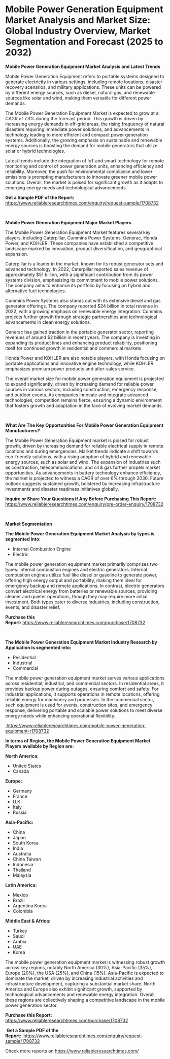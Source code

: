 <p><h1>Mobile Power Generation Equipment Market Analysis and Market Size: Global Industry Overview, Market Segmentation and Forecast (2025 to 2032)</h1></p><p><strong>Mobile Power Generation Equipment Market Analysis and Latest Trends</strong></p>
<p><p>Mobile Power Generation Equipment refers to portable systems designed to generate electricity in various settings, including remote locations, disaster recovery scenarios, and military applications. These units can be powered by different energy sources, such as diesel, natural gas, and renewable sources like solar and wind, making them versatile for different power demands.</p><p>The Mobile Power Generation Equipment Market is expected to grow at a CAGR of 7.3% during the forecast period. This growth is driven by increasing energy demands in off-grid areas, the rising frequency of natural disasters requiring immediate power solutions, and advancements in technology leading to more efficient and compact power generation systems. Additionally, the growing emphasis on sustainable and renewable energy sources is boosting the demand for mobile generators that utilize solar or hybrid technologies. </p><p>Latest trends include the integration of IoT and smart technology for remote monitoring and control of power generation units, enhancing efficiency and reliability. Moreover, the push for environmental compliance and lower emissions is prompting manufacturers to innovate greener mobile power solutions. Overall, the market is poised for significant growth as it adapts to emerging energy needs and technological advancements.</p></p>
<p><strong>Get a Sample PDF of the Report:&nbsp;</strong> <a href="https://www.reliableresearchtimes.com/enquiry/request-sample/1708732?utm_campaign=2940&utm_medium=2&utm_source=Github&utm_content=ia&utm_term=27032025&utm_id=mobile-power-generation-equipment">https://www.reliableresearchtimes.com/enquiry/request-sample/1708732</a></p>
<p>&nbsp;</p>
<p><strong>Mobile Power Generation Equipment Major Market Players</strong></p>
<p><p>The Mobile Power Generation Equipment Market features several key players, including Caterpillar, Cummins Power Systems, Generac, Honda Power, and KOHLER. These companies have established a competitive landscape marked by innovation, product diversification, and geographical expansion.</p><p>Caterpillar is a leader in the market, known for its robust generator sets and advanced technology. In 2022, Caterpillar reported sales revenue of approximately $51 billion, with a significant contribution from its power systems division, emphasizing its commitment to mobile power solutions. The company aims to enhance its portfolio by focusing on hybrid and alternative fuel technologies.</p><p>Cummins Power Systems also stands out with its extensive diesel and gas generator offerings. The company reported $24 billion in total revenue in 2022, with a growing emphasis on renewable energy integration. Cummins projects further growth through strategic partnerships and technological advancements in clean energy solutions.</p><p>Generac has gained traction in the portable generator sector, reporting revenues of around $2 billion in recent years. The company is investing in expanding its product lines and enhancing product reliability, positioning itself for continued growth in residential and commercial markets.</p><p>Honda Power and KOHLER are also notable players, with Honda focusing on portable applications and innovative engine technology, while KOHLER emphasizes premium power products and after-sales service.</p><p>The overall market size for mobile power generation equipment is projected to expand significantly, driven by increasing demand for reliable power sources in various sectors, including construction, emergency response, and outdoor events. As companies innovate and integrate advanced technologies, competition remains fierce, ensuring a dynamic environment that fosters growth and adaptation in the face of evolving market demands.</p></p>
<p>&nbsp;</p>
<p><strong>What Are The Key Opportunities For Mobile Power Generation Equipment Manufacturers?</strong></p>
<p><p>The Mobile Power Generation Equipment market is poised for robust growth, driven by increasing demand for reliable electrical supply in remote locations and during emergencies. Market trends indicate a shift towards eco-friendly solutions, with a rising adoption of hybrid and renewable energy sources, such as solar and wind. The expansion of industries such as construction, telecommunications, and oil & gas further propels market opportunities. As advancements in battery technology enhance efficiency, the market is projected to witness a CAGR of over 6% through 2030. Future outlook suggests sustained growth, bolstered by increasing infrastructure investments and disaster readiness initiatives globally.</p></p>
<p><strong>Inquire or Share Your Questions If Any Before Purchasing This Report:</strong> <a href="https://www.reliableresearchtimes.com/enquiry/pre-order-enquiry/1708732?utm_campaign=2940&utm_medium=2&utm_source=Github&utm_content=ia&utm_term=27032025&utm_id=mobile-power-generation-equipment">https://www.reliableresearchtimes.com/enquiry/pre-order-enquiry/1708732</a></p>
<p>&nbsp;</p>
<p><strong>Market Segmentation</strong></p>
<p><strong>The Mobile Power Generation Equipment Market Analysis by types is segmented into:</strong></p>
<p><ul><li>Internal Combustion Engine</li><li>Electric</li></ul></p>
<p><p>The mobile power generation equipment market primarily comprises two types: internal combustion engines and electric generators. Internal combustion engines utilize fuel like diesel or gasoline to generate power, offering high energy output and portability, making them ideal for emergency backup and remote applications. In contrast, electric generators convert electrical energy from batteries or renewable sources, providing cleaner and quieter operations, though they may require more initial investment. Both types cater to diverse industries, including construction, events, and disaster relief.</p></p>
<p><strong>Purchase this Report:&nbsp;</strong><a href="https://www.reliableresearchtimes.com/purchase/1708732?utm_campaign=2940&utm_medium=2&utm_source=Github&utm_content=ia&utm_term=27032025&utm_id=mobile-power-generation-equipment">https://www.reliableresearchtimes.com/purchase/1708732</a></p>
<p>&nbsp;</p>
<p><strong>The Mobile Power Generation Equipment Market Industry Research by Application is segmented into:</strong></p>
<p><ul><li>Residential</li><li>Industrial</li><li>Commercial</li></ul></p>
<p><p>The mobile power generation equipment market serves various applications across residential, industrial, and commercial sectors. In residential areas, it provides backup power during outages, ensuring comfort and safety. For industrial applications, it supports operations in remote locations, offering reliable energy for machinery and processes. In the commercial sector, such equipment is used for events, construction sites, and emergency response, delivering portable and scalable power solutions to meet diverse energy needs while enhancing operational flexibility.</p></p>
<p><a href="https://www.reliableresearchtimes.com/mobile-power-generation-equipment-r1708732?utm_campaign=2940&utm_medium=2&utm_source=Github&utm_content=ia&utm_term=27032025&utm_id=mobile-power-generation-equipment">&nbsp;https://www.reliableresearchtimes.com/mobile-power-generation-equipment-r1708732</a></p>
<p><strong>In terms of Region, the Mobile Power Generation Equipment Market Players available by Region are:</strong></p>
<p>
    <p> <strong> North America: </strong>
        <ul>
            <li>United States</li>
            <li>Canada</li>
        </ul>
        </p> 
    <p> <strong> Europe: </strong>
        <ul>
            <li>Germany</li>
            <li>France</li>
            <li>U.K.</li>
            <li>Italy</li>
            <li>Russia</li>
        </ul>
        </p> 
    <p> <strong> Asia-Pacific: </strong>
        <ul>
            <li>China</li>
            <li>Japan</li>
            <li>South Korea</li>
            <li>India</li>
            <li>Australia</li>
            <li>China Taiwan</li>
            <li>Indonesia</li>
            <li>Thailand</li>
            <li>Malaysia</li>
        </ul>
        </p> 
    <p> <strong> Latin America: </strong>
        <ul>
            <li>Mexico</li>
            <li>Brazil</li>
            <li>Argentina Korea</li>
            <li>Colombia</li>
        </ul>
        </p> 
    <p> <strong> Middle East & Africa: </strong>
        <ul>
            <li>Turkey</li>
            <li>Saudi</li>
            <li>Arabia</li>
            <li>UAE</li>
            <li>Korea</li>
        </ul>
    </p>
    </p>
<p><p>The mobile power generation equipment market is witnessing robust growth across key regions, notably North America (30%), Asia-Pacific (35%), Europe (20%), the USA (25%), and China (15%). Asia-Pacific is expected to dominate the market, driven by increasing industrial activities and infrastructure development, capturing a substantial market share. North America and Europe also exhibit significant growth, supported by technological advancements and renewable energy integration. Overall, these regions are collectively shaping a competitive landscape in the mobile power generation sector.</p></p>
<p><strong>Purchase this Report: </strong><a href="https://www.reliableresearchtimes.com/purchase/1708732?utm_campaign=2940&utm_medium=2&utm_source=Github&utm_content=ia&utm_term=27032025&utm_id=mobile-power-generation-equipment">https://www.reliableresearchtimes.com/purchase/1708732</a></p>
<p>&nbsp;<strong>Get a Sample PDF of the Report:&nbsp;&nbsp;</strong><a href="https://www.reliableresearchtimes.com/enquiry/request-sample/1708732?utm_campaign=2940&utm_medium=2&utm_source=Github&utm_content=ia&utm_term=27032025&utm_id=mobile-power-generation-equipment">https://www.reliableresearchtimes.com/enquiry/request-sample/1708732</a></p>
<p><strong></strong></p>
<p>Check more reports on <a href="https://www.reliableresearchtimes.com/?utm_campaign=2940&utm_medium=2&utm_source=Github&utm_content=ia&utm_term=27032025&utm_id=mobile-power-generation-equipment">https://www.reliableresearchtimes.com/</a></p>